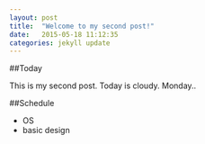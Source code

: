 ```yaml
---
layout: post
title:  "Welcome to my second post!"
date:   2015-05-18 11:12:35
categories: jekyll update
---
```


##Today

This is my second post.
Today is cloudy.
Monday..

##Schedule
- OS
- basic design

